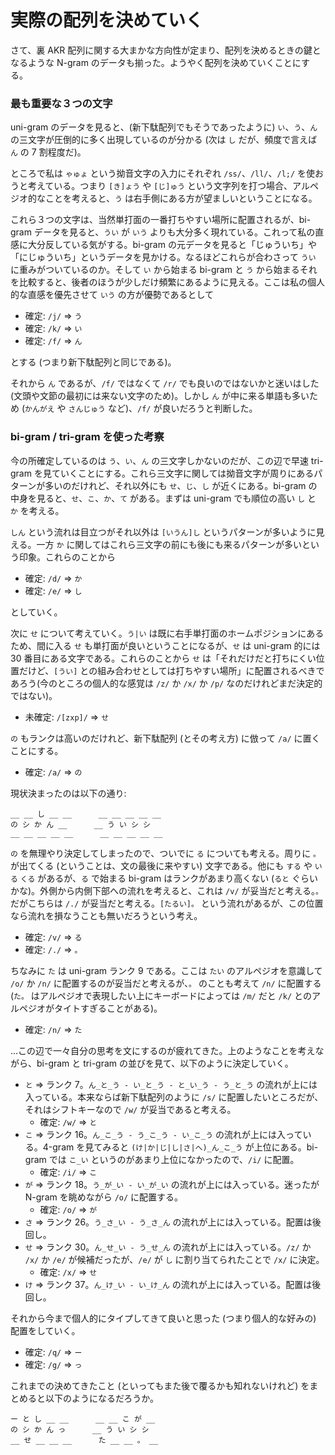 # 実際の配列を決めていく

さて、裏 AKR 配列に関する大まかな方向性が定まり、配列を決めるときの鍵となるような N-gram のデータも揃った。ようやく配列を決めていくことにする。

### 最も重要な３つの文字

uni-gram のデータを見ると、(新下駄配列でもそうであったように) `い`、`う`、`ん` の三文字が圧倒的に多く出現しているのが分かる (次は `し` だが、頻度で言えば `ん` の 7 割程度だ)。

ところで私は `ゃゅょ` という拗音文字の入力にそれぞれ `/ss/`、`/ll/`、`/l;/` を使おうと考えている。つまり `[き]ょう` や `[じ]ゅう` という文字列を打つ場合、アルペジオ的なことを考えると、`う` は右手側にある方が望ましいということになる。

これら３つの文字は、当然単打面の一番打ちやすい場所に配置されるが、bi-gram データを見ると、`うい` が `いう` よりも大分多く現れている。これって私の直感に大分反している気がする。bi-gram の元データを見ると「じゅういち」や「にじゅういち」というデータを見かける。なるほどこれらが合わさって `うい` に重みがついているのか。そして `い` から始まる bi-gram と `う` から始まるそれを比較すると、後者のほうが少しだけ頻繁にあるように見える。ここは私の個人的な直感を優先させて `いう` の方が優勢であるとして

* 確定: `/j/` => `う`
* 確定: `/k/` => `い`
* 確定: `/f/` => `ん`

とする (つまり新下駄配列と同じである)。

それから `ん` であるが、`/f/` ではなくて `/r/` でも良いのではないかと迷いはした (文頭や文節の最初には来ない文字のため)。しかし `ん` が中に来る単語も多いため (`かんがえ` や `さんじゅう` など)、`/f/` が良いだろうと判断した。

### bi-gram / tri-gram を使った考察

今の所確定しているのは `う`、`い`、`ん` の三文字しかないのだが、この辺で早速 tri-gram を見ていくことにする。これら三文字に関しては拗音文字が周りにあるパターンが多いのだけれど、それ以外にも `せ`、`じ`、`し` が近くにある。bi-gram の中身を見ると、`せ`、`こ`、`か`、`て` がある。まずは uni-gram でも順位の高い `し` と `か` を考える。

`しん` という流れは目立つがそれ以外は `[いうん]し` というパターンが多いように見える。一方 `か` に関してはこれら三文字の前にも後にも来るパターンが多いという印象。これらのことから

* 確定: `/d/` => `か`
* 確定: `/e/` => `し`

としていく。

次に `せ` について考えていく。`う|い` は既に右手単打面のホームポジションにあるため、間に入る `せ` も単打面が良いということになるが、`せ` は uni-gram 的には 30 番目にある文字である。これらのことから `せ` は「それだけだと打ちにくい位置だけど、`[うい]` との組み合わせとしては打ちやすい場所」に配置されるべきであろう(今のところの個人的な感覚は `/z/` か `/x/` か `/p/` なのだけれどまだ決定的ではない)。

* 未確定: `/[zxp]/` => `せ`

`の` もランクは高いのだけれど、新下駄配列 (とその考え方) に倣って `/a/` に置くことにする。

* 確定: `/a/` => `の`

現状決まったのは以下の通り:

```
__ __ し __ __      __ __ __ __ __
の シ か ん __      __ う い シ シ
__ __ __ __ __      __ __ __ __ __
```

`の` を無理やり決定してしまったので、ついでに `る` についても考える。周りに `。` が出てくる (ということは、文の最後に来やすい) 文字である。他にも `する` や `いる` `くる` があるが、`る` で始まる bi-gram はランクがあまり高くない (`ると` ぐらいかな)。外側から内側下部への流れを考えると、これは `/v/` が妥当だと考える。`。` だがこちらは `/./` が妥当だと考える。`[たるい]。` という流れがあるが、この位置なら流れを損なうことも無いだろうという考え。

* 確定: `/v/` => `る`
* 確定: `/./` => `。`

ちなみに `た` は uni-gram ランク 9 である。ここは `たい` のアルペジオを意識して `/o/` か `/n/` に配置するのが妥当だと考えるが、`。` のことも考えて `/n/` に配置する (`た。` はアルペジオで表現したい上にキーボードによっては `/m/` だと `/k/` とのアルペジオがタイトすぎることがある)。

* 確定: `/n/` => `た`

...この辺で一々自分の思考を文にするのが疲れてきた。上のようなことを考えながら、bi-gram と tri-gram の並びを見て、以下のように決定していく。

* `と` => ランク 7。`ん_と_う - い_と_う - と_い_う - う_と_う` の流れが上には入っている。本来ならば新下駄配列のように `/s/` に配置したいところだが、それはシフトキーなので `/w/` が妥当であると考える。
    * 確定: `/w/` => `と`
* `こ` => ランク 16。`ん_こ_う - う_こ_う - い_こ_う` の流れが上には入っている。4-gram を見てみると `(け|か|じ|し|さ|へ)_ん_こ_う` が上位にある。bi-gram では `こ_い` というのがあまり上位になかったので、`/i/` に配置。
    * 確定: `/i/` => `こ`
* `が` => ランク 18。`う_が_い - い_が_い` の流れが上には入っている。迷ったが N-gram を眺めながら `/o/` に配置する。
    * 確定: `/o/` => `が`
* `さ` => ランク 26。`う_さ_い - う_さ_ん` の流れが上には入っている。配置は後回し。
* `せ` => ランク 30。`ん_せ_い - う_せ_ん` の流れが上には入っている。`/z/` か `/x/` か `/e/` が候補だったが、`/e/` が `し` に割り当てられたことで `/x/` に決定。
    * 確定: `/x/` => `せ`
* `け` => ランク 37。`ん_け_い - い_け_ん` の流れが上には入っている。配置は後回し。


それから今まで個人的にタイプしてきて良いと思った (つまり個人的な好みの) 配置をしていく。

* 確定: `/q/` => `ー`
* 確定: `/g/` => `っ`

これまでの決めてきたこと (といってもまた後で覆るかも知れないけれど) をまとめると以下のようになるだろうか。

```
ー と し __ __      __ __ こ が __
の シ か ん っ      __ う い シ シ
__ せ __ __ __      た __ __ 。 __
```







